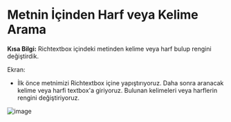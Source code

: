# Metnin İçinden Harf veya Kelime Arama

**Kısa Bilgi:** Richtextbox içindeki metinden kelime veya harf bulup rengini değiştirdik.

Ekran:
- İlk önce metnimizi Richtextbox içine yapıştırıyoruz. Daha sonra aranacak kelime veya harfi textbox'a giriyoruz. Bulunan kelimeleri veya harflerin rengini değiştiriyoruz.

![image](https://user-images.githubusercontent.com/82734214/117021258-dc719000-acff-11eb-8c58-e62229944b9c.png)
